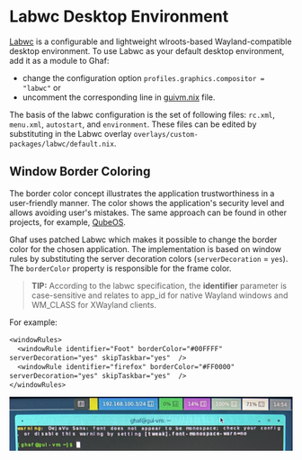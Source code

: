 <!--
    Copyright 2022-2024 TII (SSRC) and the Ghaf contributors
    SPDX-License-Identifier: CC-BY-SA-4.0
-->

# Labwc Desktop Environment

[Labwc](https://labwc.github.io/) is a configurable and lightweight wlroots-based Wayland-compatible desktop environment.
To use Labwc as your default desktop environment, add it as a module to Ghaf:

* change the configuration option `profiles.graphics.compositor = "labwc"`
or
* uncomment the corresponding line in [guivm.nix](../modules/virtualization/microvm/guivm.nix) file.


The basis of the labwc configuration is the set of following files: `rc.xml`, `menu.xml`, `autostart`, and `environment`. These files can be edited by substituting in the Labwc overlay `overlays/custom-packages/labwc/default.nix`.


## Window Border Coloring

The border color concept illustrates the application trustworthiness in a user-friendly manner. The color shows the application's security level and allows avoiding user's mistakes. The same approach can be found in other projects, for example, [QubeOS](https://www.qubes-os.org/doc/getting-started/#color--security).

Ghaf uses patched Labwc which makes it possible to change the border color for the chosen application. The implementation is based on window rules by substituting the server decoration colors (`serverDecoration` = `yes`). The `borderColor` property is responsible for the frame color.

> **TIP:** According to the labwc specification, the **identifier** parameter is case-sensitive and relates to app_id for native Wayland windows and WM_CLASS for XWayland clients.

For example:
```
<windowRules>
  <windowRule identifier="Foot" borderColor="#00FFFF" serverDecoration="yes" skipTaskbar="yes"  />
  <windowRule identifier="firefox" borderColor="#FF0000" serverDecoration="yes" skipTaskbar="yes"  />
</windowRules>
```

![Foot Terminal with Aqua Colored Frame](../img/colored_foot_frame.png)

